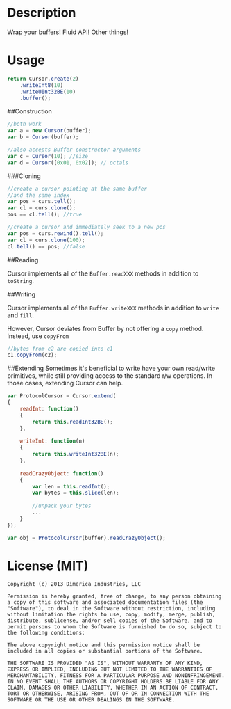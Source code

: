 # Description
Wrap your buffers! Fluid API! Other things!

# Usage
```javascript
return Cursor.create(2)
	.writeInt8(10)
	.writeUInt32BE(10)
	.buffer();
``` 

##Construction
```javascript
//both work
var a = new Cursor(buffer);
var b = Cursor(buffer);

//also accepts Buffer constructor arguments
var c = Cursor(10); //size
var d = Cursor([0x01, 0x02]); // octals
```
###Cloning
```javascript
//create a cursor pointing at the same buffer
//and the same index
var pos = curs.tell();
var cl = curs.clone();
pos == cl.tell(); //true

//create a cursor and immediately seek to a new pos
var pos = curs.rewind().tell();
var cl = curs.clone(100);
cl.tell() == pos; //false
```

##Reading

Cursor implements all of the `Buffer.readXXX` methods in addition to `toString`.

##Writing

Cursor implements all of the `Buffer.writeXXX` methods in addition to `write` and `fill`.

However, Cursor deviates from Buffer by not offering a `copy` method. Instead, use `copyFrom`

```javascript
//bytes from c2 are copied into c1
c1.copyFrom(c2);
```

##Extending
Sometimes it's beneficial to write have your own read/write primitives, while still providing access to the standard r/w operations.  In those cases, extending Cursor can help.

```javascript
var ProtocolCursor = Cursor.extend(
{
	readInt: function()
	{
		return this.readInt32BE();
	},
	
	writeInt: function(n)
	{
		return this.writeInt32BE(n);
	},
	
	readCrazyObject: function()
	{
		var len = this.readInt();
		var bytes = this.slice(len);
		
		//unpack your bytes
		...
	}
});

var obj = ProtocolCursor(buffer).readCrazyObject();
```


# License (MIT)
```
Copyright (c) 2013 Dimerica Industries, LLC

Permission is hereby granted, free of charge, to any person obtaining a copy of this software and associated documentation files (the "Software"), to deal in the Software without restriction, including without limitation the rights to use, copy, modify, merge, publish, distribute, sublicense, and/or sell copies of the Software, and to permit persons to whom the Software is furnished to do so, subject to the following conditions:
    
The above copyright notice and this permission notice shall be included in all copies or substantial portions of the Software.
    
THE SOFTWARE IS PROVIDED "AS IS", WITHOUT WARRANTY OF ANY KIND, EXPRESS OR IMPLIED, INCLUDING BUT NOT LIMITED TO THE WARRANTIES OF MERCHANTABILITY, FITNESS FOR A PARTICULAR PURPOSE AND NONINFRINGEMENT. IN NO EVENT SHALL THE AUTHORS OR COPYRIGHT HOLDERS BE LIABLE FOR ANY CLAIM, DAMAGES OR OTHER LIABILITY, WHETHER IN AN ACTION OF CONTRACT, TORT OR OTHERWISE, ARISING FROM, OUT OF OR IN CONNECTION WITH THE SOFTWARE OR THE USE OR OTHER DEALINGS IN THE SOFTWARE.
```
